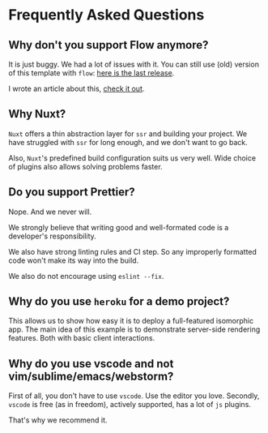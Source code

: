 # Frequently Asked Questions

## Why don't you support Flow anymore?

It is just buggy. We had a lot of issues with it.
You can still use (old) version of this template with `flow`: [here is the last release](https://github.com/wemake-services/wemake-vue-template/releases/tag/end-of-flow).

I wrote an article about this, [check it out](https://sobolevn.me/2019/03/from-flow-to-typescript).

## Why Nuxt?

`Nuxt` offers a thin abstraction layer for `ssr` and building your project.
We have struggled with `ssr` for long enough, and we don't want to go back.

Also, `Nuxt`'s predefined build configuration suits us very well.
Wide choice of plugins also allows solving problems faster.

## Do you support Prettier?

Nope. And we never will.

We strongly believe that writing good and well-formated 
code is a developer's responsibility. 

We also have strong linting rules and CI step. 
So any improperly formatted code won't make its way into the build.

We also do not encourage using `eslint --fix`.

## Why do you use `heroku` for a demo project?

This allows us to show how easy it is to deploy a full-featured isomorphic app.
The main idea of this example is to demonstrate server-side rendering features.
Both with basic client interactions.

## Why do you use vscode and not vim/sublime/emacs/webstorm?

First of all, you don't have to use `vscode`. Use the editor you love.
Secondly, `vscode` is free (as in freedom), actively supported, 
has a lot of `js` plugins.

That's why we recommend it.
 